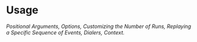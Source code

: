 # Usage

_Positional Arguments, Options, Customizing the Number of Runs, Replaying a Specific Sequence of Events, Dialers, Context._
